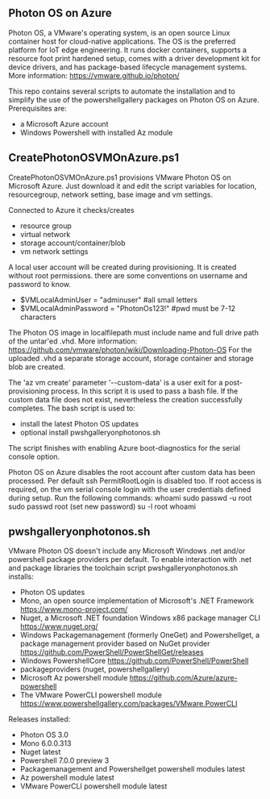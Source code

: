 Photon OS on Azure
-
Photon OS, a VMware's operating system,  is an open source Linux container host for cloud-native applications. The OS is the preferred platform for IoT edge engineering. It runs docker containers, supports a resource foot print hardened setup, comes with a driver development kit for device drivers, and has package-based lifecycle management systems.
More information: https://vmware.github.io/photon/

This repo contains several scripts to automate the installation and to simplify the use of the powershellgallery packages on Photon OS on Azure. Prerequisites are:
- a Microsoft Azure account
- Windows Powershell with installed Az module

CreatePhotonOSVMOnAzure.ps1
-
CreatePhotonOSVMOnAzure.ps1 provisions VMware Photon OS on Microsoft Azure. Just download it and edit the script variables for location, resourcegroup, network setting, base image and vm settings. 

Connected to Azure it checks/creates
- resource group
- virtual network
- storage account/container/blob
- vm network settings

A local user account will be created during provisioning. It is created without root permissions. there are some conventions on username and password to know.
- $VMLocalAdminUser = "adminuser" #all small letters
- $VMLocalAdminPassword = "PhotonOs123!" #pwd must be 7-12 characters

The Photon OS image in localfilepath must include name and full drive path of the untar'ed .vhd.
More information: https://github.com/vmware/photon/wiki/Downloading-Photon-OS
For the uploaded .vhd a separate storage account, storage container and storage blob are created.

The 'az vm create' parameter '--custom-data' is a user exit for a post-provisioning process. In this script it is used to pass a bash file. If the custom data file does not exist, nevertheless the creation successfully completes. The bash script is used to:
- install the latest Photon OS updates
- optional install pwshgalleryonphotonos.sh

The script finishes with enabling Azure boot-diagnostics for the serial console option.

Photon OS on Azure disables the root account after custom data has been processed. Per default ssh PermitRootLogin is disabled too.
If root access is required, on the vm serial console login with the user credentials defined during setup. Run the following commands:
whoami
sudo passwd -u root
sudo passwd root
 (set new password)
su -l root
whoami


pwshgalleryonphotonos.sh
-
VMware Photon OS doesn't include any Microsoft Windows .net and/or powershell package providers per default. To enable interaction with .net and package libraries the toolchain script pwshgalleryonphotonos.sh installs:
- Photon OS updates
- Mono, an open source implementation of Microsoft's .NET Framework https://www.mono-project.com/
- Nuget, a Microsoft .NET foundation Windows x86 package manager CLI https://www.nuget.org/
- Windows Packagemanagement (formerly OneGet) and Powershellget, a package management provider based on NuGet provider https://github.com/PowerShell/PowerShellGet/releases
- Windows PowershellCore https://github.com/PowerShell/PowerShell
- packageproviders (nuget, powershellgallery)
- Microsoft Az powershell module https://github.com/Azure/azure-powershell
- The VMware PowerCLI powershell module https://www.powershellgallery.com/packages/VMware.PowerCLI



Releases installed:
- Photon OS 3.0 
- Mono 6.0.0.313
- Nuget latest
- Powershell 7.0.0 preview 3
- Packagemanagement and Powershellget powershell modules latest
- Az powershell module latest
- VMware PowerCLI powershell module latest

